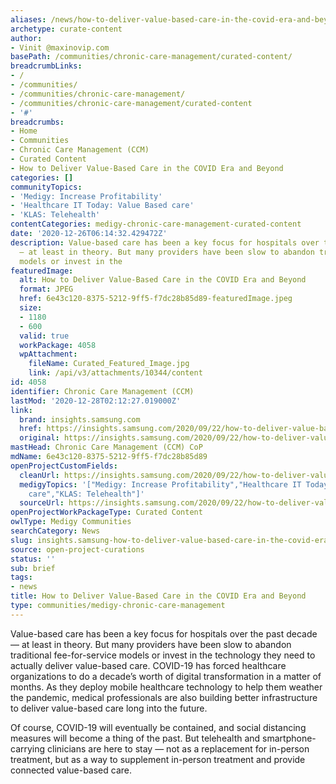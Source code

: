 ```yaml
---
aliases: /news/how-to-deliver-value-based-care-in-the-covid-era-and-beyond
archetype: curate-content
author:
- Vinit @maxinovip.com
basePath: /communities/chronic-care-management/curated-content/
breadcrumbLinks:
- /
- /communities/
- /communities/chronic-care-management/
- /communities/chronic-care-management/curated-content
- '#'
breadcrumbs:
- Home
- Communities
- Chronic Care Management (CCM)
- Curated Content
- How to Deliver Value-Based Care in the COVID Era and Beyond
categories: []
communityTopics:
- 'Medigy: Increase Profitability'
- 'Healthcare IT Today: Value Based care'
- 'KLAS: Telehealth'
contentCategories: medigy-chronic-care-management-curated-content
date: '2020-12-26T06:14:32.429472Z'
description: Value-based care has been a key focus for hospitals over the past decade
  — at least in theory. But many providers have been slow to abandon traditional fee-for-service
  models or invest in the
featuredImage:
  alt: How to Deliver Value-Based Care in the COVID Era and Beyond
  format: JPEG
  href: 6e43c120-8375-5212-9ff5-f7dc28b85d89-featuredImage.jpeg
  size:
  - 1180
  - 600
  valid: true
  workPackage: 4058
  wpAttachment:
    fileName: Curated_Featured_Image.jpg
    link: /api/v3/attachments/10344/content
id: 4058
identifier: Chronic Care Management (CCM)
lastMod: '2020-12-28T02:12:27.019000Z'
link:
  brand: insights.samsung.com
  href: https://insights.samsung.com/2020/09/22/how-to-deliver-value-based-care-in-the-covid-era-and-beyond/
  original: https://insights.samsung.com/2020/09/22/how-to-deliver-value-based-care-in-the-covid-era-and-beyond/
mastHead: Chronic Care Management (CCM) CoP
mdName: 6e43c120-8375-5212-9ff5-f7dc28b85d89
openProjectCustomFields:
  cleanUrl: https://insights.samsung.com/2020/09/22/how-to-deliver-value-based-care-in-the-covid-era-and-beyond/
  medigyTopics: '["Medigy: Increase Profitability","Healthcare IT Today: Value Based
    care","KLAS: Telehealth"]'
  sourceUrl: https://insights.samsung.com/2020/09/22/how-to-deliver-value-based-care-in-the-covid-era-and-beyond/
openProjectWorkPackageType: Curated Content
owlType: Medigy Communities
searchCategory: News
slug: insights.samsung-how-to-deliver-value-based-care-in-the-covid-era-and-beyond
source: open-project-curations
status: ''
sub: brief
tags:
- news
title: How to Deliver Value-Based Care in the COVID Era and Beyond
type: communities/medigy-chronic-care-management
---
```


<p>Value-based care has been a key focus for hospitals over the past decade — at least in theory. But many providers have been slow to abandon traditional fee-for-service models or invest in the technology they need to actually deliver value-based care. COVID-19 has forced healthcare organizations to do a decade’s worth of digital transformation in a matter of months. As they deploy mobile healthcare technology to help them weather the pandemic, medical professionals are also building better infrastructure to deliver value-based care long into the future.</p><p>Of course, COVID-19 will eventually be contained, and social distancing measures will become a thing of the past. But telehealth and smartphone-carrying clinicians are here to stay — not as a replacement for in-person treatment, but as a way to supplement in-person treatment and provide connected value-based care.</p>
